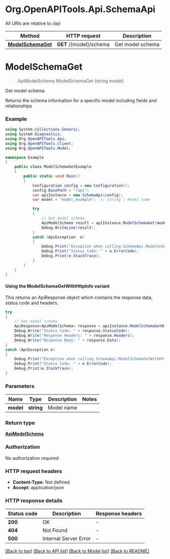 # Org.OpenAPITools.Api.SchemaApi

All URIs are relative to */api*

| Method | HTTP request | Description |
|--------|--------------|-------------|
| [**ModelSchemaGet**](SchemaApi.md#modelschemaget) | **GET** /{model}/schema | Get model schema |

<a id="modelschemaget"></a>
# **ModelSchemaGet**
> ApiModelSchema ModelSchemaGet (string model)

Get model schema

Returns the schema information for a specific model including fields and relationships

### Example
```csharp
using System.Collections.Generic;
using System.Diagnostics;
using Org.OpenAPITools.Api;
using Org.OpenAPITools.Client;
using Org.OpenAPITools.Model;

namespace Example
{
    public class ModelSchemaGetExample
    {
        public static void Main()
        {
            Configuration config = new Configuration();
            config.BasePath = "/api";
            var apiInstance = new SchemaApi(config);
            var model = "model_example";  // string | Model name

            try
            {
                // Get model schema
                ApiModelSchema result = apiInstance.ModelSchemaGet(model);
                Debug.WriteLine(result);
            }
            catch (ApiException  e)
            {
                Debug.Print("Exception when calling SchemaApi.ModelSchemaGet: " + e.Message);
                Debug.Print("Status Code: " + e.ErrorCode);
                Debug.Print(e.StackTrace);
            }
        }
    }
}
```

#### Using the ModelSchemaGetWithHttpInfo variant
This returns an ApiResponse object which contains the response data, status code and headers.

```csharp
try
{
    // Get model schema
    ApiResponse<ApiModelSchema> response = apiInstance.ModelSchemaGetWithHttpInfo(model);
    Debug.Write("Status Code: " + response.StatusCode);
    Debug.Write("Response Headers: " + response.Headers);
    Debug.Write("Response Body: " + response.Data);
}
catch (ApiException e)
{
    Debug.Print("Exception when calling SchemaApi.ModelSchemaGetWithHttpInfo: " + e.Message);
    Debug.Print("Status Code: " + e.ErrorCode);
    Debug.Print(e.StackTrace);
}
```

### Parameters

| Name | Type | Description | Notes |
|------|------|-------------|-------|
| **model** | **string** | Model name |  |

### Return type

[**ApiModelSchema**](ApiModelSchema.md)

### Authorization

No authorization required

### HTTP request headers

 - **Content-Type**: Not defined
 - **Accept**: application/json


### HTTP response details
| Status code | Description | Response headers |
|-------------|-------------|------------------|
| **200** | OK |  -  |
| **404** | Not Found |  -  |
| **500** | Internal Server Error |  -  |

[[Back to top]](#) [[Back to API list]](../README.md#documentation-for-api-endpoints) [[Back to Model list]](../README.md#documentation-for-models) [[Back to README]](../README.md)

